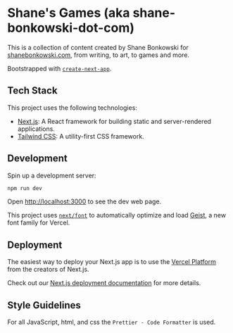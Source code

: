 # Shane's Games (aka shane-bonkowski-dot-com)

This is a collection of content created by Shane Bonkowski for [shanebonkowski.com](https://shanebonkowski.com/), from writing, to art, to games and more.

Bootstrapped with [`create-next-app`](https://nextjs.org/docs/app/api-reference/cli/create-next-app).

## Tech Stack

This project uses the following technologies:

- [Next.js](https://nextjs.org/): A React framework for building static and server-rendered applications.
- [Tailwind CSS](https://tailwindcss.com/): A utility-first CSS framework.

## Development

Spin up a development server:

```bash
npm run dev
```

Open [http://localhost:3000](http://localhost:3000) to see the dev web page.

This project uses [`next/font`](https://nextjs.org/docs/app/building-your-application/optimizing/fonts) to automatically optimize and load [Geist](https://vercel.com/font), a new font family for Vercel.

## Deployment

The easiest way to deploy your Next.js app is to use the [Vercel Platform](https://vercel.com/new?utm_medium=default-template&filter=next.js&utm_source=create-next-app&utm_campaign=create-next-app-readme) from the creators of Next.js.

Check out our [Next.js deployment documentation](https://nextjs.org/docs/app/building-your-application/deploying) for more details.

## Style Guidelines

For all JavaScript, html, and css the `Prettier - Code Formatter` is used.
